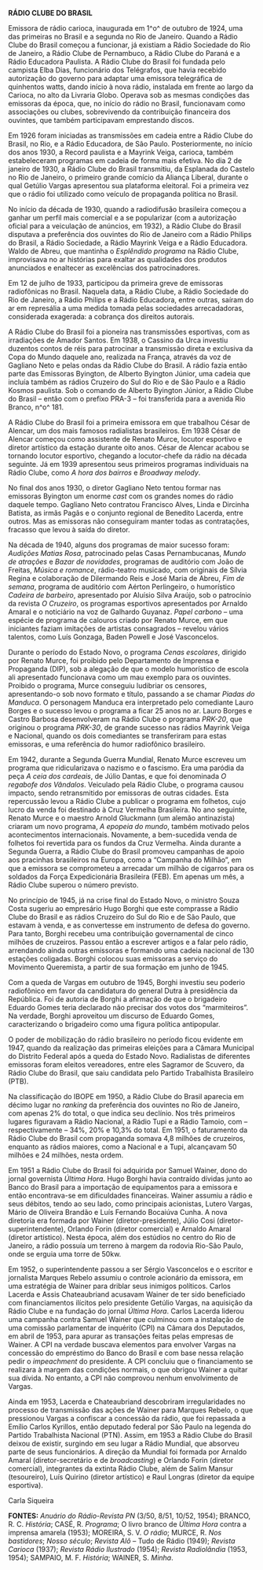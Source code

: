 **RÁDIO CLUBE DO BRASIL**

Emissora de rádio carioca, inaugurada em 1^o^ de outubro de 1924, uma
das primeiras no Brasil e a segunda no Rio de Janeiro. Quando a Rádio
Clube do Brasil começou a funcionar, já existiam a Rádio Sociedade do
Rio de Janeiro, a Rádio Clube de Pernambuco, a Rádio Clube do Paraná e a
Rádio Educadora Paulista. A Rádio Clube do Brasil foi fundada pelo
campista Elba Dias, funcionário dos Telégrafos, que havia recebido
autorização do governo para adaptar uma emissora telegráfica de
quinhentos watts, dando início à nova rádio, instalada em frente ao
largo da Carioca, no alto da Livraria Globo. Operava sob as mesmas
condições das emissoras da época, que, no início do rádio no Brasil,
funcionavam como associações ou clubes, sobrevivendo da contribuição
financeira dos ouvintes, que também participavam emprestando discos.

Em 1926 foram iniciadas as transmissões em cadeia entre a Rádio Clube do
Brasil, no Rio, e a Rádio Educadora, de São Paulo. Posteriormente, no
início dos anos 1930, a Record paulista e a Mayrink Veiga, carioca,
também estabeleceram programas em cadeia de forma mais efetiva. No dia 2
de janeiro de 1930, a Rádio Clube do Brasil transmitiu, da Esplanada do
Castelo no Rio de Janeiro, o primeiro grande comício da Aliança Liberal,
durante o qual Getúlio Vargas apresentou sua plataforma eleitoral. Foi a
primeira vez que o rádio foi utilizado como veículo de propaganda
política no Brasil.

No início da década de 1930, quando a radiodifusão brasileira começou a
ganhar um perfil mais comercial e a se popularizar (com a autorização
oficial para a veiculação de anúncios, em 1932), a Rádio Clube do Brasil
disputava a preferência dos ouvintes do Rio de Janeiro com a Rádio
Philips do Brasil, a Rádio Sociedade, a Rádio Mayrink Veiga e a Rádio
Educadora. Waldo de Abreu, que mantinha o *Esplêndido programa* na Rádio
Clube, improvisava no ar histórias para exaltar as qualidades dos
produtos anunciados e enaltecer as excelências dos patrocinadores.

Em 12 de julho de 1933, participou da primeira greve de emissoras
radiofônicas no Brasil. Naquela data, a Rádio Clube, a Rádio Sociedade
do Rio de Janeiro, a Rádio Philips e a Rádio Educadora, entre outras,
saíram do ar em represália a uma medida tomada pelas sociedades
arrecadadoras, considerada exagerada: a cobrança dos direitos autorais.

A Rádio Clube do Brasil foi a pioneira nas transmissões esportivas, com
as irradiações de Amador Santos. Em 1938, o Cassino da Urca investiu
duzentos contos de réis para patrocinar a transmissão direta e exclusiva
da Copa do Mundo daquele ano, realizada na França, através da voz de
Gagliano Neto e pelas ondas da Rádio Clube do Brasil. A rádio fazia
então parte das Emissoras Byington, de Alberto Byington Júnior, uma
cadeia que incluía também as rádios Cruzeiro do Sul do Rio e de São
Paulo e a Rádio Kosmos paulista. Sob o comando de Alberto Byington
Júnior, a Rádio Clube do Brasil – então com o prefixo PRA-3 – foi
transferida para a avenida Rio Branco, n^o^ 181.

A Rádio Clube do Brasil foi a primeira emissora em que trabalhou César
de Alencar, um dos mais famosos radialistas brasileiros. Em 1938 César
de Alencar começou como assistente de Renato Murce, locutor esportivo e
diretor artístico da estação durante oito anos. César de Alencar acabou
se tornando locutor esportivo, chegando a locutor-chefe da rádio na
década seguinte. Já em 1939 apresentou seus primeiros programas
individuais na Rádio Clube, como *A hora dos bairros* e *Broadway
melody*.

No final dos anos 1930, o diretor Gagliano Neto tentou formar nas
emissoras Byington um enorme *cast* com os grandes nomes do rádio
daquele tempo. Gagliano Neto contratou Francisco Alves, Linda e Dircinha
Batista, as irmãs Pagãs e o conjunto regional de Benedito Lacerda, entre
outros. Mas as emissoras não conseguiram manter todas as contratações,
fracasso que levou à saída do diretor.

Na década de 1940, alguns dos programas de maior sucesso foram:
*Audições Matias Rosa*, patrocinado pelas Casas Pernambucanas, *Mundo de
atrações* e *Bazar de novidades*, programas de auditório com João de
Freitas, *Música e romance*, rádio-teatro musicado, com originais de
Sílvia Regina e colaboração de Dilermando Reis e José Maria de Abreu,
*Fim de semana*, programa de auditório com Aérton Perlingeiro, o
humorístico *Cadeira de barbeiro*, apresentado por Aluísio Silva Araújo,
sob o patrocínio da revista *O Cruzeiro*, os programas esportivos
apresentados por Arnaldo Amaral e o noticiário na voz de Galhardo
Guyanaz. *Papel carbono* – uma espécie de programa de calouros criado
por Renato Murce, em que iniciantes faziam imitações de artistas
consagrados – revelou vários talentos, como Luís Gonzaga, Baden Powell e
José Vasconcelos.

Durante o período do Estado Novo, o programa *Cenas escolares*, dirigido
por Renato Murce, foi proibido pelo Departamento de Imprensa e
Propaganda (DIP), sob a alegação de que o modelo humorístico de escola
ali apresentado funcionava como um mau exemplo para os ouvintes.
Proibido o programa, Murce conseguiu ludibriar os censores,
apresentando-o sob novo formato e título, passando a se chamar *Piadas
do Manduca*. O personagem Manduca era interpretado pelo comediante Lauro
Borges e o sucesso levou o programa a ficar 25 anos no ar. Lauro Borges
e Castro Barbosa desenvolveram na Rádio Clube o programa *PRK-20*, que
originou o programa *PRK-30*, de grande sucesso nas rádios Mayrink Veiga
e Nacional, quando os dois comediantes se transferiram para estas
emissoras, e uma referência do humor radiofônico brasileiro.

Em 1942, durante a Segunda Guerra Mundial, Renato Murce escreveu um
programa que ridicularizava o nazismo e o fascismo. Era uma paródia da
peça *A ceia dos cardeais*, de Júlio Dantas, e que foi denominada *O
regabofe dos Vândalos*. Veiculado pela Rádio Clube, o programa causou
impacto, sendo retransmitido por emissoras de outras cidades. Esta
repercussão levou a Rádio Clube a publicar o programa em folhetos, cujo
lucro da venda foi destinado à Cruz Vermelha Brasileira. No ano
seguinte, Renato Murce e o maestro Arnold Gluckmann (um alemão
antinazista) criaram um novo programa, *A epopeia do mundo*, também
motivado pelos acontecimentos internacionais. Novamente, a bem-sucedida
venda de folhetos foi revertida para os fundos da Cruz Vermelha. Ainda
durante a Segunda Guerra, a Rádio Clube do Brasil promoveu campanhas de
apoio aos pracinhas brasileiros na Europa, como a “Campanha do Milhão”,
em que a emissora se comprometeu a arrecadar um milhão de cigarros para
os soldados da Força Expedicionária Brasileira (FEB). Em apenas um mês,
a Rádio Clube superou o número previsto.

No princípio de 1945, já na crise final do Estado Novo, o ministro Souza
Costa sugeriu ao empresário Hugo Borghi que este comprasse a Rádio Clube
do Brasil e as rádios Cruzeiro do Sul do Rio e de São Paulo, que estavam
à venda, e as convertesse em instrumento de defesa do governo. Para
tanto, Borghi recebeu uma contribuição governamental de cinco milhões de
cruzeiros. Passou então a escrever artigos e a falar pelo rádio,
arrendando ainda outras emissoras e formando uma cadeia nacional de 130
estações coligadas. Borghi colocou suas emissoras a serviço do Movimento
Queremista, a partir de sua formação em junho de 1945.

Com a queda de Vargas em outubro de 1945, Borghi investiu seu poderio
radiofônico em favor da candidatura do general Dutra à presidência da
República. Foi de autoria de Borghi a afirmação de que o brigadeiro
Eduardo Gomes teria declarado não precisar dos votos dos “marmiteiros”.
Na verdade, Borghi aproveitou um discurso de Eduardo Gomes,
caracterizando o brigadeiro como uma figura política antipopular.

O poder de mobilização do rádio brasileiro no período ficou evidente em
1947, quando da realização das primeiras eleições para a Câmara
Municipal do Distrito Federal após a queda do Estado Novo. Radialistas
de diferentes emissoras foram eleitos vereadores, entre eles Sagramor de
Scuvero, da Rádio Clube do Brasil, que saiu candidata pelo Partido
Trabalhista Brasileiro (PTB).

Na classificação do IBOPE em 1950, a Rádio Clube do Brasil aparecia em
décimo lugar no *ranking* da preferência dos ouvintes no Rio de Janeiro,
com apenas 2% do total, o que indica seu declínio. Nos três primeiros
lugares figuravam a Rádio Nacional, a Rádio Tupi e a Rádio Tamoio, com –
respectivamente – 34%, 20% e 10,3% do total. Em 1951, o faturamento da
Rádio Clube do Brasil com propaganda somava 4,8 milhões de cruzeiros,
enquanto as rádios maiores, como a Nacional e a Tupi, alcançavam 50
milhões e 24 milhões, nesta ordem.

Em 1951 a Rádio Clube do Brasil foi adquirida por Samuel Wainer, dono do
jornal governista *Última Hora*. Hugo Borghi havia contraído dívidas
junto ao Banco do Brasil para a importação de equipamentos para a
emissora e então encontrava-se em dificuldades financeiras. Wainer
assumiu a rádio e seus débitos, tendo ao seu lado, como principais
acionistas, Lutero Vargas, Mário de Oliveira Brandão e Luís Fernando
Bocaiúva Cunha. A nova diretoria era formada por Wainer
(diretor-presidente), Júlio Cosi (diretor-superintendente), Orlando
Forin (diretor comercial) e Arnaldo Amaral (diretor artístico). Nesta
época, além dos estúdios no centro do Rio de Janeiro, a rádio possuía um
terreno à margem da rodovia Rio-São Paulo, onde se erguia uma torre de
50kw.

Em 1952, o superintendente passou a ser Sérgio Vasconcelos e o escritor
e jornalista Marques Rebelo assumiu o controle acionário da emissora, em
uma estratégia de Wainer para driblar seus inimigos políticos. Carlos
Lacerda e Assis Chateaubriand acusavam Wainer de ter sido beneficiado
com financiamentos ilícitos pelo presidente Getúlio Vargas, na aquisição
da Rádio Clube e na fundação do jornal *Última Hora*. Carlos Lacerda
liderou uma campanha contra Samuel Wainer que culminou com a instalação
de uma comissão parlamentar de inquérito (CPI) na Câmara dos Deputados,
em abril de 1953, para apurar as transações feitas pelas empresas de
Wainer. A CPI na verdade buscava elementos para envolver Vargas na
concessão do empréstimo do Banco do Brasil e com base nessa relação
pedir o *impeachment* do presidente. A CPI concluiu que o financiamento
se realizara à margem das condições normais, o que obrigou Wainer a
quitar sua dívida. No entanto, a CPI não comprovou nenhum envolvimento
de Vargas.

Ainda em 1953, Lacerda e Chateaubriand descobriram irregularidades no
processo de transmissão das ações de Wainer para Marques Rebelo, o que
pressionou Vargas a confiscar a concessão da rádio, que foi repassada a
Emílio Carlos Kyrillos, então deputado federal por São Paulo na legenda
do Partido Trabalhista Nacional (PTN). Assim, em 1953 a Rádio Clube do
Brasil deixou de existir, surgindo em seu lugar a Rádio Mundial, que
absorveu parte de seus funcionários. A direção da Mundial foi formada
por Arnaldo Amaral (diretor-secretário e de *broadcasting*) e Orlando
Forin (diretor comercial), integrantes da extinta Rádio Clube, além de
Salim Mansur (tesoureiro), Luís Quirino (diretor artístico) e Raul
Longras (diretor da equipe esportiva).

Carla Siqueira

**FONTES:** *Anuário do Rádio-Revista PN* (3/50, 8/51, 10/52, 1954);
BRANCO, R. C. *História*; CASÉ, R. *Programa*; O livro branco de *Última
Hora* contra a imprensa amarela (1953); MOREIRA, S. V. *O rádio*; MURCE,
R. *Nos bastidores*; *Nosso século*; *Revista Alô* – Tudo de Rádio
(1949); *Revista Carioca* (1937); *Revista Rádio Ilustrado* (1954);
*Revista Radiolândia* (1953, 1954); SAMPAIO, M. F. *História*; WAINER,
S. *Minha*.
